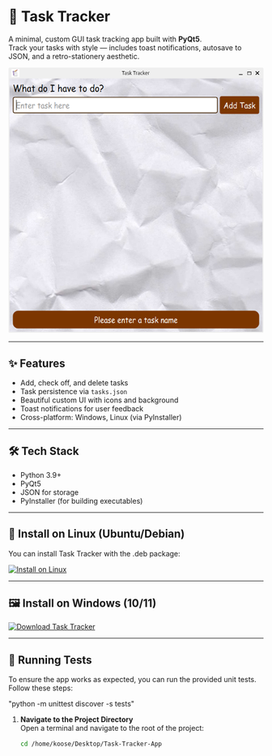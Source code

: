 # 📝 Task Tracker

A minimal, custom GUI task tracking app built with **PyQt5**.  
Track your tasks with style — includes toast notifications, autosave to JSON, and a retro-stationery aesthetic.

![screenshot](resources/demo-screenshot.png) <!-- optional, add if you want -->

---

## ✨ Features

- Add, check off, and delete tasks
- Task persistence via `tasks.json`
- Beautiful custom UI with icons and background
- Toast notifications for user feedback
- Cross-platform: Windows, Linux (via PyInstaller)

---

## 🛠 Tech Stack

- Python 3.9+
- PyQt5
- JSON for storage
- PyInstaller (for building executables)

---

## 🐧 Install on Linux (Ubuntu/Debian)

You can install Task Tracker with the .deb package:

[![Install on Linux](https://img.shields.io/badge/Install%20on-Linux-2EC866?logo=linux&logoColor=white&style=for-the-badge)](https://github.com/niicommey01/Task-Tracker-App/releases/download/v1.0/task-tracker.deb)

---

## 🖼 Install on Windows (10/11)

[![Download Task Tracker](https://img.shields.io/badge/Download-Windows%20Installer-blue?style=for-the-badge&logo=windows)](https://github.com/niicommey01/Task-Tracker-App/releases/download/v1.1/TaskTrackerInstaller.exe)

---

## 🧪 Running Tests

To ensure the app works as expected, you can run the provided unit tests. Follow these steps:

"python -m unittest discover -s tests"

1. **Navigate to the Project Directory**  
   Open a terminal and navigate to the root of the project:

   ```bash
   cd /home/koose/Desktop/Task-Tracker-App
